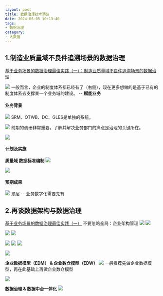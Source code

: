```yaml
---
layout: post
title: 数据治理技术调研
date: 2024-06-05 10:13:40
tags:
- 数据治理
category:
- 大数据
---
```

## 1.制造业质量域不良件追溯场景的数据治理
[基于业务场景的数据治理最佳实践（一）：制造业质量域不良件追溯场景的数据治理](https://www.bilibili.com/video/BV1VU411Z7Av/?share_source=copy_web&vd_source=f3ff8a2761a3e07339584c4852cdd504)

![](https://cdn.jsdelivr.net/gh/qw-null/BlogImages/202406051021895.png)
一般而言，企业的制度体系都已经有了（右侧），现在更多想做的是基于已有的制度体系去支撑某一个业务域的建设。 -- **赋能业务**

#### 业务背景
![](https://cdn.jsdelivr.net/gh/qw-null/BlogImages/202406051026722.png)
SRM、OTWB、DC、GLES是单独的系统。

![](https://cdn.jsdelivr.net/gh/qw-null/BlogImages/202406051030847.png)
前期的调研非常重要，了解并解决业务部门的痛点是治理的关键所在。

![](https://cdn.jsdelivr.net/gh/qw-null/BlogImages/202406051041963.png)

#### 计划及实施
**质量域 数据标准编制**
![](https://cdn.jsdelivr.net/gh/qw-null/BlogImages/202406051042552.png)


![](https://cdn.jsdelivr.net/gh/qw-null/BlogImages/202406051048376.png)

#### 预期成果
![](https://cdn.jsdelivr.net/gh/qw-null/BlogImages/202406051051627.png)
顶层 -- 业务数字化需要先有

## 2.再谈数据架构与数据治理
[基于业务场景的数据治理最佳实践（一）](https://www.bilibili.com/video/BV1VU411Z7Av/?share_source=copy_web&vd_source=f3ff8a2761a3e07339584c4852cdd504)
不要忽略全局：企业架构管理
![](https://cdn.jsdelivr.net/gh/qw-null/BlogImages/202406051103142.png)
![](https://cdn.jsdelivr.net/gh/qw-null/BlogImages/202406051104157.png)

![](https://cdn.jsdelivr.net/gh/qw-null/BlogImages/202406051105180.png)
![](https://cdn.jsdelivr.net/gh/qw-null/BlogImages/202406051105366.png)

![](https://cdn.jsdelivr.net/gh/qw-null/BlogImages/202406051108038.png)
![](https://cdn.jsdelivr.net/gh/qw-null/BlogImages/202406051108984.png)
![](https://cdn.jsdelivr.net/gh/qw-null/BlogImages/202406051109452.png)

![](https://cdn.jsdelivr.net/gh/qw-null/BlogImages/202406051110462.png)

**企业数据模型（EDM） & 企业数仓模型（EDW）**
![](https://cdn.jsdelivr.net/gh/qw-null/BlogImages/202406051112083.png)
一般推荐先做企业数据模型，再在此基础上再做企业数仓模型

![](https://cdn.jsdelivr.net/gh/qw-null/BlogImages/202406051117258.png)

**数据治理 & 数据中台一体化**
![](https://cdn.jsdelivr.net/gh/qw-null/BlogImages/202406051117179.png)

